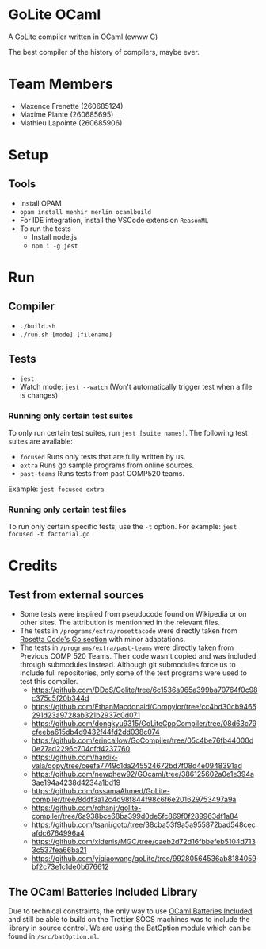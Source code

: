 # GoLite OCaml
A GoLite compiler written in OCaml (ewww C)

The best compiler of the history of compilers, maybe ever.

# Team Members
* Maxence Frenette (260685124)
* Maxime Plante (260685695)
* Mathieu Lapointe (260685906)

# Setup
## Tools
* Install OPAM
* `opam install menhir merlin ocamlbuild`
* For IDE integration, install the VSCode extension `ReasonML`
* To run the tests
  * Install node.js
  * `npm i -g jest`
# Run
## Compiler
* `./build.sh` 
* `./run.sh [mode] [filename]`
## Tests
* `jest`
* Watch mode: `jest --watch` (Won't automatically trigger test when a file is changes)
### Running only certain test suites
To only run certain test suites, run `jest [suite names]`. The following test suites are available:
* `focused` Runs only tests that are fully written by us.
* `extra` Runs go sample programs from online sources.
* `past-teams` Runs tests from past COMP520 teams.

Example: `jest focused extra`
### Running only certain test files
To run only certain specific tests, use the `-t` option.
For example: `jest focused -t factorial.go`

# Credits
## Test from external sources
* Some tests were inspired from pseudocode found on Wikipedia or on other sites. The attribution is mentionned in the relevant files.
* The tests in `/programs/extra/rosettacode` were directly taken from [Rosetta Code's Go section](http://rosettacode.org/wiki/Category:Go) with minor adaptations.
* The tests in `/programs/extra/past-teams` were directly taken from Previous COMP 520 Teams. Their code wasn't copied and was included through submodules instead. Although git submodules force us to include full repositories, only some of the test programs were used to test this compiler.
  * https://github.com/DDoS/Golite/tree/6c1536a965a399ba70764f0c98c375c5f20b344d
  * https://github.com/EthanMacdonald/Compylor/tree/cc4bd30cb9465291d23a9728ab321b2937c0d071
  * https://github.com/dongkyu9315/GoLiteCppCompiler/tree/08d63c79cfeeba615db4d9432f44fd2dd038c074
  * https://github.com/erincallow/GoCompiler/tree/05c4be76fb44000d0e27ad2296c704cfd4237760
  * https://github.com/hardik-vala/gopy/tree/ceefa7749c1da245524672bd7f08d4e0948391ad
  * https://github.com/newphew92/GOcaml/tree/386125602a0e1e394a3ae194a4238d4234a1bd19
  * https://github.com/ossamaAhmed/GoLite-compiler/tree/8ddf3a12c4d98f844f98c6f6e201629753497a9a
  * https://github.com/rohanjr/golite-compiler/tree/6a938bce68ba399d0de5fc869f0f289963df1a84
  * https://github.com/tsani/goto/tree/38cba53f9a5a955872bad548cecafdc6764996a4
  * https://github.com/xldenis/MGC/tree/caeb2d72d16fbbefeb5104d7133c537fea66ba21
  * https://github.com/yiqiaowang/goLite/tree/99280564536ab8184059bf2c73e1c1de0b676612
## The OCaml Batteries Included Library
Due to technical constraints, the only way to use [OCaml Batteries Included](https://github.com/ocaml-batteries-team/batteries-included) and still be able to build on the Trottier SOCS machines was to include the library in source control. We are using the BatOption module which can be found in `/src/batOption.ml`.
